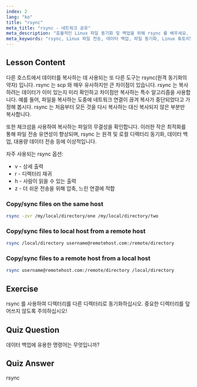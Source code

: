 ```yaml
---
index: 2
lang: "ko"
title: "rsync"
meta_title: "rsync - 네트워크 공유"
meta_description: "효율적인 Linux 파일 동기화 및 백업을 위해 rsync 를 배우세요. rsync 명령어와 옵션을 사용하여 원격 및 로컬 데이터 전송을 이해하세요. Linux 기술을 향상시키세요!"
meta_keywords: "rsync, Linux 파일 전송, 데이터 백업, 파일 동기화, Linux 튜토리얼, rsync 명령어, 초보자, 가이드"
---
```


## Lesson Content

다른 호스트에서 데이터를 복사하는 데 사용되는 또 다른 도구는 rsync(원격 동기화의 약자) 입니다. rsync 는 scp 와 매우 유사하지만 큰 차이점이 있습니다. rsync 는 복사하려는 데이터가 이미 있는지 미리 확인하고 차이점만 복사하는 특수 알고리즘을 사용합니다. 예를 들어, 파일을 복사하는 도중에 네트워크 연결이 끊겨 복사가 중단되었다고 가정해 봅시다. rsync 는 처음부터 모든 것을 다시 복사하는 대신 복사되지 않은 부분만 복사합니다.

또한 체크섬을 사용하여 복사하는 파일의 무결성을 확인합니다. 이러한 작은 최적화를 통해 파일 전송 유연성이 향상되며, rsync 는 원격 및 로컬 디렉터리 동기화, 데이터 백업, 대용량 데이터 전송 등에 이상적입니다.

자주 사용되는 rsync 옵션:

- v - 상세 출력
- r - 디렉터리 재귀
- h - 사람이 읽을 수 있는 출력
- z - 더 쉬운 전송을 위해 압축, 느린 연결에 적합

### Copy/sync files on the same host

```bash
rsync -zvr /my/local/directory/one /my/local/directory/two
```

### Copy/sync files to local host from a remote host

```bash
rsync /local/directory username@remotehost.com:/remote/directory
```

### Copy/sync files to a remote host from a local host

```bash
rsync username@remotehost.com:/remote/directory /local/directory
```

## Exercise

rsync 를 사용하여 디렉터리를 다른 디렉터리로 동기화하십시오. 중요한 디렉터리를 덮어쓰지 않도록 주의하십시오!

## Quiz Question

데이터 백업에 유용한 명령어는 무엇입니까?

## Quiz Answer

rsync
